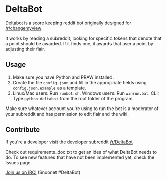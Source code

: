# DeltaBot

Deltabot is a score keeping reddit bot originally designed for [/r/changemyview](http://reddit.com/r/changemyview)

It works by reading a subreddit, looking for specific tokens that denote that a point should be awarded. If it finds one, it awards that user a point by adjusting their flair.

## Usage

1. Make sure you have Python and PRAW installed.
2. Create the file `config.json` and fill in the appropriate fields using `config.json.example` as a template.
3. Linux/Mac users: Run `runbot.sh`. Windows users: Run `winrun.bat`. CLI: Type `python deltabot` from the root folder of the program.

Make sure whatever account you're using to run the bot is a moderator of your subreddit and has permission to edit flair and the wiki.

## Contribute

If you're a developer visit the developer subreddit [/r/DeltaBot](http://reddit.com/r/DeltaBot)

Check out requirements_doc.txt to get an idea of what DeltaBot needs to do. To see new features that have not been implemented yet, check the Issues page.

[Join us on IRC!](http://webchat.snoonet.org/DeltaBot) (Snoonet #DeltaBot)
